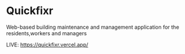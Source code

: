 # Quickfixr
Web-based  building maintenance  and management  application  for the residents,workers and managers 

LIVE: https://quickfixr.vercel.app/     
